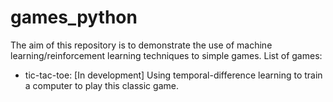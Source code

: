 # games_python
The aim of this repository is to demonstrate the use of machine learning/reinforcement learning techniques to simple games.
List of games:
- tic-tac-toe: [In development] Using temporal-difference learning to train a computer to play this classic game.
